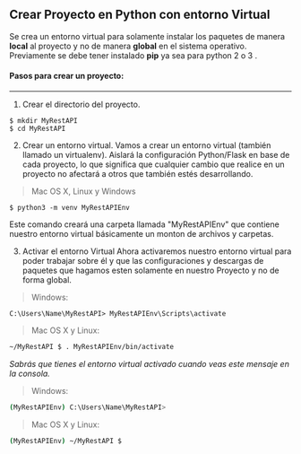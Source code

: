 Crear Proyecto en Python con entorno Virtual
---

Se crea un entorno virtual para solamente instalar los paquetes de manera **local** al proyecto y no de manera **global** en el sistema operativo. Previamente se debe tener instalado **pip** ya sea para python 2 o 3 .

#### Pasos para crear un proyecto:  
---

1. Crear el directorio del proyecto.  

  ~~~console
  $ mkdir MyRestAPI
  $ cd MyRestAPI
  ~~~

2. Crear un entorno virtual.
  Vamos a crear un entorno virtual (también llamado un virtualenv). Aislará la configuración Python/Flask en base de cada proyecto, lo que significa que cualquier cambio que realice en un proyecto no afectará a otros que también estés desarrollando.
  
  >Mac OS X, Linux y Windows  
  ~~~console
  $ python3 -m venv MyRestAPIEnv
  ~~~
  
  Este comando creará una carpeta llamada "MyRestAPIEnv" que contiene nuestro entorno virtual básicamente un monton de archivos y carpetas.

3. Activar el entorno Virtual
  Ahora activaremos nuestro entorno virtual para poder trabajar sobre él y que las configuraciones y descargas de paquetes que hagamos esten solamente en nuestro Proyecto y no de forma global.  
  
  >Windows:    
  
  ~~~console
  C:\Users\Name\MyRestAPI> MyRestAPIEnv\Scripts\activate
  ~~~
  
  >Mac OS X y Linux:  
  
  ~~~bash
  ~/MyRestAPI $ . MyRestAPIEnv/bin/activate
  ~~~
  
  _Sabrás que tienes el entorno virtual activado cuando veas este mensaje en la consola._
  
  >Windows:
  
  ~~~bash
  (MyRestAPIEnv) C:\Users\Name\MyRestAPI>
  ~~~
  
  >Mac OS X y Linux:
  
  ~~~bash
  (MyRestAPIEnv) ~/MyRestAPI $
  ~~~

